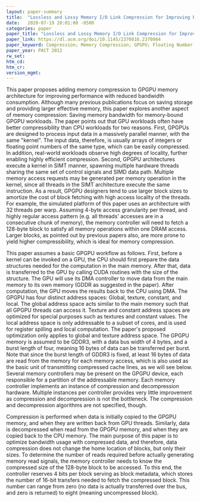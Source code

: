 ```yaml
---
layout: paper-summary
title:  "Lossless and Lossy Memory I/O Link Compression for Improving Performance of GPGPU Workloads"
date:   2020-07-19 20:01:00 -0500
categories: paper
paper_title: "Lossless and Lossy Memory I/O Link Compression for Improving Performance of GPGPU Workloads"
paper_link: https://dl.acm.org/doi/10.1145/2370816.2370864
paper_keyword: Compression; Memory Compression; GPGPU; Floating Number Compression
paper_year: PACT 2012
rw_set:
htm_cd:
htm_cr:
version_mgmt:
---
```


This paper proposes adding memory compression to GPGPU memory architecture for improving performance with reduced bandwidth 
consumption. Although many previous publications focus on saving storage and providing larger effective memory, this paper
explores another aspect of memory compression: Saving memory bandwidth for memory-bound GPGPU workloads. The paper points
out that GPU workloads often have better compressibility than CPU workloads for two reasons. First, GPGPUs are designed
to process input data in a massively parallel manner, with the same "kernel". The input data, therefore, is usually 
arrays of integers or floating point numbers of the same type, which can be easily compressed. In addition, real-world
workloads observe high degrees of locality, further enabling highly efficient compression. Second, GPGPU architectures
execute a kernel in SIMT manner, spawning multiple hardware threads sharing the same set of control signals and SIMD data 
path. Multiple memory access requests may be generated per memory operation in the kernel, since all threads in the SIMT 
architecture execute the same instruction. As a result, GPGPU designers tend to use larger block sizes to amortize the 
cost of block fetching with high access locality of the threads. For example, the simulated platform of this paper uses
an architecture with 32 threads per warp. Assuming 4-byte access granularity per thread, and highly regular access pattern
(e.g. all threads' accesses are in a consecutive chunk of memory), the memory controller will need to fetch a 128-byte
block to satisfy all memory operations within one DRAM access. Larger blocks, as pointed out by previous papers also,
are more prone to yield higher compressibility, which is ideal for memory compression.

This paper assumes a basic GPGPU workflow as follows. First, before a kernel can be invoked on a GPU, the CPU should
first prepare the data structures needed for the computation in the main memory. After that, data is transferred to the 
GPU by calling CUDA routines with the size of the structure. The GPU will use its DMA controller to move data from the 
main memory to its own memory (GDDR as suggested in the paper). After computation, the GPU moves the results back to the 
CPU using DMA.
The GPGPU has four distinct address spaces: Global, texture, constant, and local. The global address space acts similar
to the main memory such that all GPGPU threads can access it. Texture and constant address spaces are optimized for
special purposes such as textures and constant values. The local address space is only addressable to a subset of cores,
and is used for register spilling and local computation. The paper's proposed optimization only applies to global
and texture address space.
The GPGPU memory is assumed to be GDDR3, with a data bus width of 4 bytes, and a burst length of four, meaning 16 bytes
of data can be transferred per burst. Note that since the burst length of GDDR3 is fixed, at least 16 bytes of data are
read from the memory for each memory access, which is also used as the basic unit of transmitting compressed cache lines,
as we will see below.
Several memory controllers may be present on the GPGPU device, each responsible for a partition of the addressable memory. 
Each memory controller implements an instance of compression and decompression hardware. Multiple instances per controller 
provides very little improvement as compression and decompression is not the bottleneck. 
The compression and decompression algorithms are not specified, though.

Compression is performed when data is initially copied to the GPGPU memory, and when they are written back from GPU
threads. Similarly, data is decompressed when read from the GPGPU memory, and when they are copied back to the CPU
memory. The main purpose of this paper is to optimize bandwidth usage with compressed data, and therefore, data
compression does not change the home location of blocks, but only their sizes. 
To determine the number of reads required before actually generating memory read signals, the memory controller needs
to know the compressed size of the 128-byte block to be accessed. To this end, the controller reserves 4 bits per block
serving as block metadata, which stores the number of 16-bit transfers needed to fetch the compressed block.
This number can range from zero (no data is actually transferred over the bus, and zero is returned) to eight (meaning
uncompressed block). 
